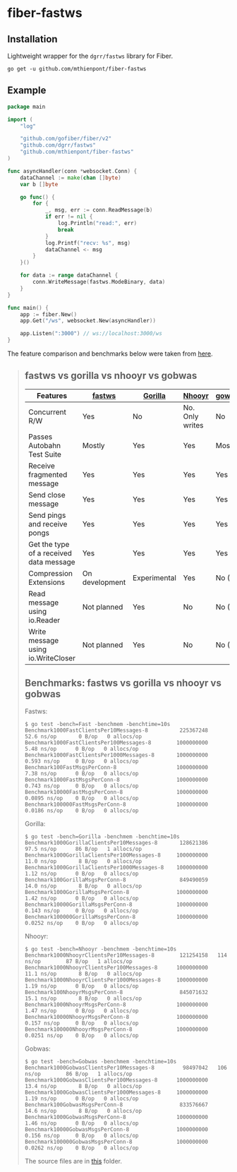 # fiber-fastws

## Installation

Lightweight wrapper for the `dgrr/fastws` library for Fiber.

```
go get -u github.com/mthienpont/fiber-fastws
```

## Example

```go
package main

import (
	"log"

	"github.com/gofiber/fiber/v2"
	"github.com/dgrr/fastws"
	"github.com/mthienpont/fiber-fastws"
)

func asyncHandler(conn *websocket.Conn) {
	dataChannel := make(chan []byte)
	var b []byte

	go func() {
		for {
			_, msg, err := conn.ReadMessage(b)
			if err != nil {
				log.Println("read:", err)
				break
			}
			log.Printf("recv: %s", msg)
			dataChannel <- msg
		}
	}()

	for data := range dataChannel {
		conn.WriteMessage(fastws.ModeBinary, data)
	}
}

func main() {
	app := fiber.New()
	app.Get("/ws", websocket.New(asyncHandler))

	app.Listen(":3000") // ws://localhost:3000/ws
}
```



The feature comparison and benchmarks below were taken from [here](https://github.com/dgrr/fastws).

>## fastws vs gorilla vs nhooyr vs gobwas
>
>| Features | [fastws](https://github.com/dgrr/fastws) | [Gorilla](https://github.com/savsgio/websocket)| [Nhooyr](https://github.com/nhooyr/websocket) | [gowabs](https://github.>com/gobwas/ws) |
>| --- | --- | --- | --- | --- |
>| Concurrent R/W                          | Yes            | No           | No. Only writes | No           |
>| Passes Autobahn Test Suite              | Mostly         | Yes          | Yes             | Mostly       |
>| Receive fragmented message              | Yes            | Yes          | Yes             | Yes          |
>| Send close message                      | Yes            | Yes          | Yes             | Yes          |
>| Send pings and receive pongs            | Yes            | Yes          | Yes             | Yes          |
>| Get the type of a received data message | Yes            | Yes          | Yes             | Yes          |
>| Compression Extensions                  | On development | Experimental | Yes             | No (?)       |
>| Read message using io.Reader            | Not planned    | Yes          | No              | No (?)       |
>| Write message using io.WriteCloser      | Not planned    | Yes          | No              | No (?)       |
>
>## Benchmarks: fastws vs gorilla vs nhooyr vs gobwas
>
>Fastws:
>```
>$ go test -bench=Fast -benchmem -benchtime=10s
>Benchmark1000FastClientsPer10Messages-8          225367248    52.6 ns/op       0 B/op   0 allocs/op
>Benchmark1000FastClientsPer100Messages-8        1000000000     5.48 ns/op      0 B/op   0 allocs/op
>Benchmark1000FastClientsPer1000Messages-8       1000000000     0.593 ns/op     0 B/op   0 allocs/op
>Benchmark100FastMsgsPerConn-8                   1000000000     7.38 ns/op      0 B/op   0 allocs/op
>Benchmark1000FastMsgsPerConn-8                  1000000000     0.743 ns/op     0 B/op   0 allocs/op
>Benchmark10000FastMsgsPerConn-8                 1000000000     0.0895 ns/op    0 B/op   0 allocs/op
>Benchmark100000FastMsgsPerConn-8                1000000000     0.0186 ns/op    0 B/op   0 allocs/op
>```
>
>Gorilla:
>```
>$ go test -bench=Gorilla -benchmem -benchtime=10s
>Benchmark1000GorillaClientsPer10Messages-8       128621386    97.5 ns/op      86 B/op   1 allocs/op
>Benchmark1000GorillaClientsPer100Messages-8     1000000000    11.0 ns/op       8 B/op   0 allocs/op
>Benchmark1000GorillaClientsPer1000Messages-8    1000000000     1.12 ns/op      0 B/op   0 allocs/op
>Benchmark100GorillaMsgsPerConn-8                 849490059    14.0 ns/op       8 B/op   0 allocs/op
>Benchmark1000GorillaMsgsPerConn-8               1000000000     1.42 ns/op      0 B/op   0 allocs/op
>Benchmark10000GorillaMsgsPerConn-8              1000000000     0.143 ns/op     0 B/op   0 allocs/op
>Benchmark100000GorillaMsgsPerConn-8             1000000000     0.0252 ns/op    0 B/op   0 allocs/op
>```
>
>Nhooyr:
>```
>$ go test -bench=Nhooyr -benchmem -benchtime=10s
>Benchmark1000NhooyrClientsPer10Messages-8        121254158   114 ns/op        87 B/op   1 allocs/op
>Benchmark1000NhooyrClientsPer100Messages-8      1000000000    11.1 ns/op       8 B/op   0 allocs/op
>Benchmark1000NhooyrClientsPer1000Messages-8     1000000000     1.19 ns/op      0 B/op   0 allocs/op
>Benchmark100NhooyrMsgsPerConn-8                  845071632    15.1 ns/op       8 B/op   0 allocs/op
>Benchmark1000NhooyrMsgsPerConn-8                1000000000     1.47 ns/op      0 B/op   0 allocs/op
>Benchmark10000NhooyrMsgsPerConn-8               1000000000     0.157 ns/op     0 B/op   0 allocs/op
>Benchmark100000NhooyrMsgsPerConn-8              1000000000     0.0251 ns/op    0 B/op   0 allocs/op
>```
>
>Gobwas:
>```
>$ go test -bench=Gobwas -benchmem -benchtime=10s
>Benchmark1000GobwasClientsPer10Messages-8         98497042   106 ns/op        86 B/op   1 allocs/op
>Benchmark1000GobwasClientsPer100Messages-8      1000000000    13.4 ns/op       8 B/op   0 allocs/op
>Benchmark1000GobwasClientsPer1000Messages-8     1000000000     1.19 ns/op      0 B/op   0 allocs/op
>Benchmark100GobwasMsgsPerConn-8                  833576667    14.6 ns/op       8 B/op   0 allocs/op
>Benchmark1000GobwasMsgsPerConn-8                1000000000     1.46 ns/op      0 B/op   0 allocs/op
>Benchmark10000GobwasMsgsPerConn-8               1000000000     0.156 ns/op     0 B/op   0 allocs/op
>Benchmark100000GobwasMsgsPerConn-8              1000000000     0.0262 ns/op    0 B/op   0 allocs/op
>```
>
>The source files are in [this](https://github.com/dgrr/fastws/tree/master/stress-tests/) folder.

